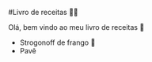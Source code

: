 #Livro de receitas :man_cook:

Olá, bem vindo ao meu livro de receitas :wave:

- Strogonoff de frango :chicken:
- Pavê